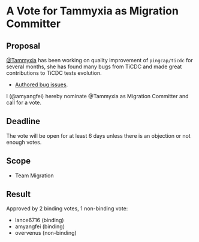 # A Vote for Tammyxia as Migration Committer

## Proposal

[@Tammyxia](https://github.com/Tammyxia) has been working on quality improvement of `pingcap/ticdc` for several months, she has found many bugs from TiCDC and made great contributions to TiCDC tests evolution.

* [Authored bug issues](https://github.com/pingcap/ticdc/issues?q=is%3Aissue+author%3ATammyxia+label%3Atype%2Fbug+).

I (@amyangfei) hereby nominate @Tammyxia as Migration Committer and call for a vote.

## Deadline

The vote will be open for at least 6 days unless there is an objection or not enough votes.

## Scope

* Team Migration

## Result

Approved by 2 binding votes, 1 non-binding vote:

- lance6716 (binding)
- amyangfei (binding)
- overvenus (non-binding)
